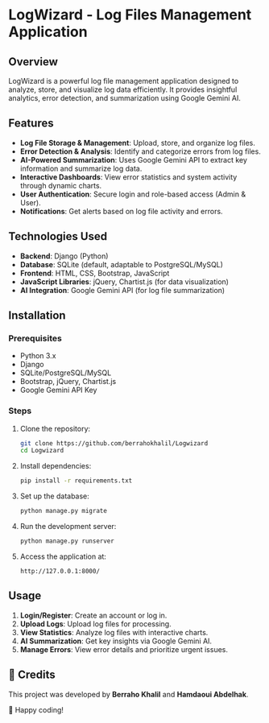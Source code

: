# LogWizard - Log Files Management Application

## Overview
LogWizard is a powerful log file management application designed to analyze, store, and visualize log data efficiently. It provides insightful analytics, error detection, and summarization using Google Gemini AI.

## Features
- **Log File Storage & Management**: Upload, store, and organize log files.
- **Error Detection & Analysis**: Identify and categorize errors from log files.
- **AI-Powered Summarization**: Uses Google Gemini API to extract key information and summarize log data.
- **Interactive Dashboards**: View error statistics and system activity through dynamic charts.
- **User Authentication**: Secure login and role-based access (Admin & User).
- **Notifications**: Get alerts based on log file activity and errors.

## Technologies Used
- **Backend**: Django (Python)
- **Database**: SQLite (default, adaptable to PostgreSQL/MySQL)
- **Frontend**: HTML, CSS, Bootstrap, JavaScript
- **JavaScript Libraries**: jQuery, Chartist.js (for data visualization)
- **AI Integration**: Google Gemini API (for log file summarization)

## Installation
### Prerequisites
- Python 3.x
- Django
- SQLite/PostgreSQL/MySQL
- Bootstrap, jQuery, Chartist.js
- Google Gemini API Key

### Steps
1. Clone the repository:
   ```bash
   git clone https://github.com/berrahokhalil/Logwizard
   cd Logwizard
   ```
2. Install dependencies:
   ```bash
   pip install -r requirements.txt
   ```
3. Set up the database:
   ```bash
   python manage.py migrate
   ```
4. Run the development server:
   ```bash
   python manage.py runserver
   ```
5. Access the application at:
   ```
   http://127.0.0.1:8000/
   ```

## Usage
   1. **Login/Register**: Create an account or log in.
   2. **Upload Logs**: Upload log files for processing.
   3. **View Statistics**: Analyze log files with interactive charts.
   4. **AI Summarization**: Get key insights via Google Gemini AI.
   5. **Manage Errors**: View error details and prioritize urgent issues.

## 📌 Credits  

This project was developed by **Berraho Khalil** and **Hamdaoui Abdelhak**.  

🚀 Happy coding!


